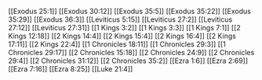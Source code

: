 [[Exodus 25:1]]
[[Exodus 30:12]]
[[Exodus 35:5]]
[[Exodus 35:22]]
[[Exodus 35:29]]
[[Exodus 36:3]]
[[Leviticus 5:15]]
[[Leviticus 27:2]]
[[Leviticus 27:12]]
[[Leviticus 27:31]]
[[1 Kings 3:2]]
[[1 Kings 3:3]]
[[1 Kings 7:1]]
[[2 Kings 12:18]]
[[2 Kings 14:4]]
[[2 Kings 15:4]]
[[2 Kings 16:4]]
[[2 Kings 17:11]]
[[2 Kings 22:4]]
[[1 Chronicles 18:11]]
[[1 Chronicles 29:3]]
[[1 Chronicles 29:17]]
[[2 Chronicles 15:18]]
[[2 Chronicles 24:9]]
[[2 Chronicles 29:4]]
[[2 Chronicles 31:12]]
[[2 Chronicles 35:2]]
[[Ezra 1:6]]
[[Ezra 2:69]]
[[Ezra 7:16]]
[[Ezra 8:25]]
[[Luke 21:4]]
